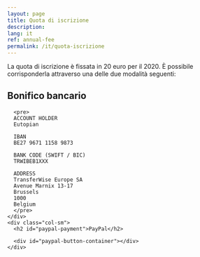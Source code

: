 ```yaml
---
layout: page
title: Quota di iscrizione
description:
lang: it
ref: annual-fee
permalink: /it/quota-iscrizione
---
```


La quota di iscrizione è fissata in 20 euro per il 2020. È possibile corrisponderla attraverso una delle due modalità seguenti:

<div class="container">
  <div class="row">
    <div class="col-sm">
      <h2 id="wire-transfer">Bonifico bancario</h2>
      
      <pre>
      ACCOUNT HOLDER
      Eutopian
      
      IBAN
      BE27 9671 1158 9873
      
      BANK CODE (SWIFT / BIC)
      TRWIBEB1XXX
      
      ADDRESS
      TransferWise Europe SA
      Avenue Marnix 13-17
      Brussels
      1000
      Belgium
      </pre>
    </div>
    <div class="col-sm">
      <h2 id="paypal-payment">PayPal</h2>
      
      <div id="paypal-button-container"></div>
    </div>
  </div>
</div>

<script src="https://www.paypal.com/sdk/js?client-id=AXPsjHSz9jJpvLxZcInFXlj1GFtu8bG52R2b4VEF7-DfExMXr7KK9ICq-I2NSerIRbFAJiwM7O-tLlGS&currency=EUR" data-sdk-integration-source="button-factory"></script>
<script>
  paypal.Buttons({
      style: {
          shape: 'rect',
          color: 'gold',
          layout: 'horizontal',
          label: 'paypal',

      },
      createOrder: function(data, actions) {
          return actions.order.create({
              purchase_units: [{
                  amount: {
                      value: '20'
                  }
              }]
          });
      },
      onApprove: function(data, actions) {
          return actions.order.capture().then(function(details) {
              alert('Transaction completed by ' + details.payer.name.given_name + '!');
          });
      }
  }).render('#paypal-button-container');
</script>
